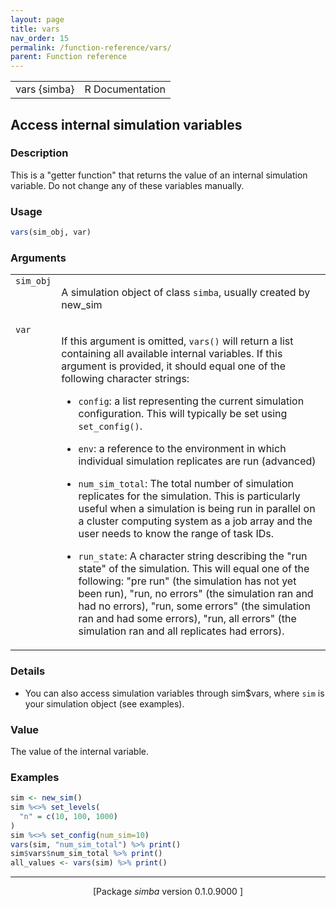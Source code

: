 ```yaml
---
layout: page
title: vars 
nav_order: 15 
permalink: /function-reference/vars/
parent: Function reference
---
```



<table width="100%" summary="page for vars {simba}"><tr><td>vars {simba}</td><td style="text-align: right;">R Documentation</td></tr></table>

<h2>Access internal simulation variables</h2>

<h3>Description</h3>

<p>This is a &quot;getter function&quot; that returns the value of an
internal simulation variable. Do not change any of these variables
manually.
</p>


<h3>Usage</h3>

```R
vars(sim_obj, var)
```


<h3>Arguments</h3>

<table summary="R argblock">
<tr valign="top"><td><span style='font-family:&quot;SFMono-Regular&quot;,Menlo,Consolas,Monospace; font-size:0.85em'>sim_obj</span></td>
<td>
<p>A simulation object of class <span style='font-family:&quot;SFMono-Regular&quot;,Menlo,Consolas,Monospace; font-size:0.85em'>simba</span>, usually created by
new_sim</p>
</td></tr>
<tr valign="top"><td><span style='font-family:&quot;SFMono-Regular&quot;,Menlo,Consolas,Monospace; font-size:0.85em'>var</span></td>
<td>
<p>If this argument is omitted, <span style='font-family:&quot;SFMono-Regular&quot;,Menlo,Consolas,Monospace; font-size:0.85em'>vars()</span> will return a list
containing all available internal variables. If this argument is
provided, it should equal one of the following character strings:
</p>

<ul>
<li><p><span style='font-family:&quot;SFMono-Regular&quot;,Menlo,Consolas,Monospace; font-size:0.85em'>config</span>: a list representing the current simulation
configuration. This will typically be set using <span style='font-family:&quot;SFMono-Regular&quot;,Menlo,Consolas,Monospace; font-size:0.85em'>set_config()</span>.
</p>
</li>
<li><p><span style='font-family:&quot;SFMono-Regular&quot;,Menlo,Consolas,Monospace; font-size:0.85em'>env</span>: a reference to the environment in which individual
simulation replicates are run (advanced)
</p>
</li>
<li><p><span style='font-family:&quot;SFMono-Regular&quot;,Menlo,Consolas,Monospace; font-size:0.85em'>num_sim_total</span>: The total number of simulation replicates
for the simulation. This is particularly useful when a simulation is
being run in parallel on a cluster computing system as a job array and
the user needs to know the range of task IDs.
</p>
</li>
<li><p><span style='font-family:&quot;SFMono-Regular&quot;,Menlo,Consolas,Monospace; font-size:0.85em'>run_state</span>: A character string describing the &quot;run state&quot; of
the simulation. This will equal one of the following: &quot;pre run&quot; (the
simulation has not yet been run), &quot;run, no errors&quot; (the simulation ran
and had no errors), &quot;run, some errors&quot; (the simulation ran and had some
errors), &quot;run, all errors&quot; (the simulation ran and all replicates had
errors).
</p>
</li></ul>
</td></tr>
</table>


<h3>Details</h3>


<ul>
<li><p>You can also access simulation variables through sim$vars, where
<span style='font-family:&quot;SFMono-Regular&quot;,Menlo,Consolas,Monospace; font-size:0.85em'>sim</span> is your simulation object (see examples).
</p>
</li></ul>



<h3>Value</h3>

<p>The value of the internal variable.
</p>


<h3>Examples</h3>

```R
sim <- new_sim()
sim %<>% set_levels(
  "n" = c(10, 100, 1000)
)
sim %<>% set_config(num_sim=10)
vars(sim, "num_sim_total") %>% print()
sim$vars$num_sim_total %>% print()
all_values <- vars(sim) %>% print()
```

<hr /><div style="text-align: center;">[Package <em>simba</em> version 0.1.0.9000 ]</div>
